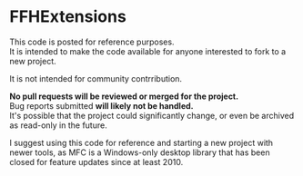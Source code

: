# FFHExtensions
This code is posted for reference purposes. \
It is intended to make the code available for anyone interested to fork to a new project.

It is not intended for community contrribution.

**No pull requests will be reviewed or merged for the project.** \
Bug reports submitted **will likely not be handled.** \
It's possible that the project could significantly change,
or even be archived as read-only in the future.

I suggest using this code for reference and starting
a new project with newer tools,
as MFC is a Windows-only desktop library that has been closed
for feature updates since at least 2010.
